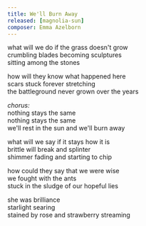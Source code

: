 ```yaml
---
title: We'll Burn Away
released: [magnolia-sun]
composer: Emma Azelborn
---
```


what will we do if the grass doesn't grow  
crumbling blades becoming sculptures  
sitting among the stones  

how will they know what happened here  
scars stuck forever stretching  
the battleground never grown over the years  

_chorus:_  
nothing stays the same  
nothing stays the same  
we'll rest in the sun and we'll burn away  

what will we say if it stays how it is  
brittle will break and splinter  
shimmer fading and starting to chip  

how could they say that we were wise  
we fought with the ants  
stuck in the sludge of our hopeful lies  

she was brilliance  
starlight searing  
stained by rose and strawberry streaming  